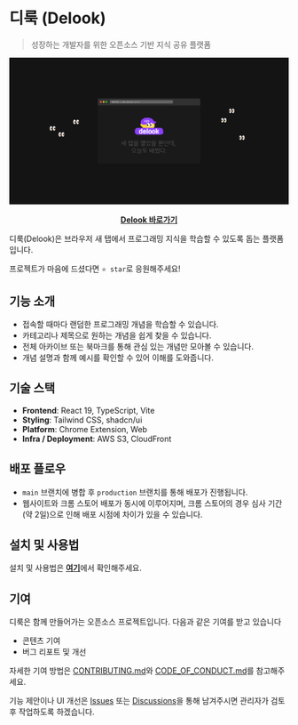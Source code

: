 # 디룩 (Delook)

> 성장하는 개발자를 위한 오픈소스 기반 지식 공유 플랫폼

<p align="center">
  <img width="600" src="public/images/og-image.png" alt="Delook OG Image Preview" />
</p>
<p align="center">
  <a href="https://www.delook.co.kr" target="_blank">
    <strong>Delook 바로가기</strong>
  </a>
</p>

디룩(Delook)은 브라우저 새 탭에서 프로그래밍 지식을 학습할 수 있도록 돕는 플랫폼입니다.

프로젝트가 마음에 드셨다면 `⭐️ star`로 응원해주세요!

## 기능 소개

- 접속할 때마다 랜덤한 프로그래밍 개념을 학습할 수 있습니다.
- 카테고리나 제목으로 원하는 개념을 쉽게 찾을 수 있습니다.
- 전체 아카이브 또는 북마크를 통해 관심 있는 개념만 모아볼 수 있습니다.
- 개념 설명과 함께 예시를 확인할 수 있어 이해를 도와줍니다.

## 기술 스택

- **Frontend**: React 19, TypeScript, Vite
- **Styling**: Tailwind CSS, shadcn/ui
- **Platform**: Chrome Extension, Web
- **Infra / Deployment**: AWS S3, CloudFront

## 배포 플로우

- `main` 브랜치에 병합 후 `production` 브랜치를 통해 배포가 진행됩니다.
- 웹사이트와 크롬 스토어 배포가 동시에 이루어지며, 크롬 스토어의 경우 심사 기간(약 2일)으로 인해 배포 시점에 차이가 있을 수 있습니다.

## 설치 및 사용법

설치 및 사용법은
<a href="https://github.com/delook-dev#%EC%84%A4%EC%B9%98-%EB%B0%8F-%EC%82%AC%EC%9A%A9%EB%B2%95" target="_blank">
<strong> 여기</strong></a>에서 확인해주세요.

## 기여

디룩은 함께 만들어가는 오픈소스 프로젝트입니다.
다음과 같은 기여를 받고 있습니다

- 콘텐츠 기여
- 버그 리포트 및 개선

자세한 기여 방법은 [CONTRIBUTING.md](https://github.com/delook-dev/delook/blob/main/CONTRIBUTING.md)와 [CODE_OF_CONDUCT.md](https://github.com/delook-dev/delook/blob/main/CODE_OF_CONDUCT.md)를 참고해주세요.

기능 제안이나 UI 개선은 [Issues](https://github.com/delook-dev/delook/issues) 또는 [Discussions](https://github.com/delook-dev/delook/discussions)을 통해 남겨주시면 관리자가 검토 후 작업하도록 하겠습니다.
